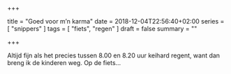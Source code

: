 +++

title =  "Goed voor m’n karma"
date = 2018-12-04T22:56:40+02:00
series = [ "snippers" ] 
tags = [ "fiets", "regen" ] 
draft = false
summary = ""

+++

Altijd fijn als het precies tussen 8.00 en 8.20 uur keihard regent, want dan breng ik de kinderen weg. Op de fiets…